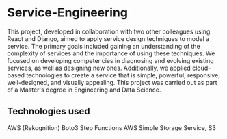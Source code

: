 # Service-Engineering
This project, developed in collaboration with two other colleagues using React and Django, aimed to apply service design techniques to model a service. The primary goals included gaining an understanding of the complexity of services and the importance of using these techniques. We focused on developing competencies in diagnosing and evolving existing services, as well as designing new ones. Additionally, we applied cloud-based technologies to create a service that is simple, powerful, responsive, well-designed, and visually appealing. This project was carried out as part of a Master's degree in Engineering and Data Science. 

## Technologies used
AWS (Rekognition)
Boto3
Step Functions
AWS Simple Storage Service, S3
